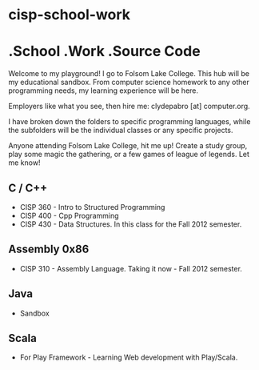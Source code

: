 cisp-school-work
================

# .School .Work .Source Code
Welcome to my playground! I go to Folsom Lake College. This hub will be
my educational sandbox. From computer science homework to any other 
programming needs, my learning experience will be here. 

Employers like what you see, then hire me: clydepabro [at] computer.org. 

I have broken down the folders to specific programming languages, while the subfolders
will be the individual classes or any specific projects.

Anyone attending Folsom Lake College, hit me up! Create a study group, play some magic
the gathering, or a few games of league of legends. Let me know!

## C / C++
*  CISP 360 - Intro to Structured Programming
*  CISP 400 - Cpp Programming
*  CISP 430 - Data Structures. In this class for the Fall 2012 semester.

## Assembly 0x86
*  CISP 310 - Assembly Language. Taking it now - Fall 2012 semester.

## Java
*  Sandbox

## Scala
*  For Play Framework - Learning Web development with Play/Scala.